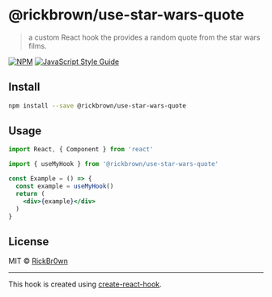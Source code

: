 # @rickbrown/use-star-wars-quote

> a custom React hook the provides a random quote from the star wars films.

[![NPM](https://img.shields.io/npm/v/@rickbrown/use-star-wars-quote.svg)](https://www.npmjs.com/package/@rickbrown/use-star-wars-quote) [![JavaScript Style Guide](https://img.shields.io/badge/code_style-standard-brightgreen.svg)](https://standardjs.com)

## Install

```bash
npm install --save @rickbrown/use-star-wars-quote
```

## Usage

```jsx
import React, { Component } from 'react'

import { useMyHook } from '@rickbrown/use-star-wars-quote'

const Example = () => {
  const example = useMyHook()
  return (
    <div>{example}</div>
  )
}
```

## License

MIT © [RickBr0wn](https://github.com/RickBr0wn)

---

This hook is created using [create-react-hook](https://github.com/hermanya/create-react-hook).
